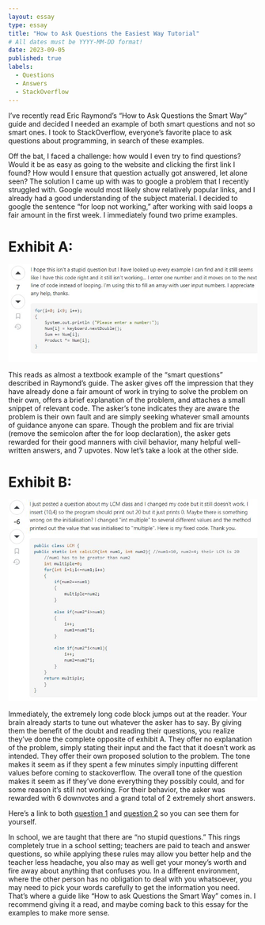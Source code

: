 ```yaml
---
layout: essay
type: essay
title: "How to Ask Questions the Easiest Way Tutorial"
# All dates must be YYYY-MM-DD format!
date: 2023-09-05
published: true
labels:
  - Questions
  - Answers
  - StackOverflow
---
```


I’ve recently read Eric Raymond’s “How to Ask Questions the Smart Way” guide and decided I needed an example of both smart questions and not so smart ones. I took to StackOverflow, everyone’s favorite place to ask questions about programming, in search of these examples.

Off the bat, I faced a challenge: how would I even try to find questions? Would it be as easy as going to the website and clicking the first link I found? How would I ensure that question actually got answered, let alone seen? The solution I came up with was to google a problem that I recently struggled with. Google would most likely show relatively popular links, and I already had a good understanding of the subject material. I decided to google the sentence “for loop not working,” after working with said loops a fair amount in the first week. I immediately found two prime examples.

# Exhibit A:

![The first example question.](../img/ExhibitA.JPG)

This reads as almost a textbook example of the “smart questions” described in Raymond’s guide. The asker gives off the impression that they have already done a fair amount of work in trying to solve the problem on their own, offers a brief explanation of the problem, and attaches a small snippet of relevant code. The asker’s tone indicates they are aware the problem is their own fault and are simply seeking whatever small amounts of guidance anyone can spare. Though the problem and fix are trivial (remove the semicolon after the for loop declaration), the asker gets rewarded for their good manners with civil behavior, many helpful well-written answers, and 7 upvotes. Now let’s take a look at the other side.  


# Exhibit B:

![The second example question.](../img/ExhibitB.JPG)

Immediately, the extremely long code block jumps out at the reader. Your brain already starts to tune out whatever the asker has to say. By giving them the benefit of the doubt and reading their questions, you realize they’ve done the complete opposite of exhibit A. They offer no explanation of the problem, simply stating their input and the fact that it doesn’t work as intended. They offer their own proposed solution to the problem. The tone makes it seem as if they spent a few minutes simply inputting different values before coming to stackoverflow. The overall tone of the question makes it seem as if they’ve done everything they possibly could, and for some reason it’s still not working. For their behavior, the asker was rewarded with 6 downvotes and a grand total of 2 extremely short answers.


Here’s a link to both [question 1](https://stackoverflow.com/questions/4574020/java-for-loop-not-working) and [question 2](https://stackoverflow.com/questions/20559670/for-loop-doesnt-work) so you can see them for yourself. 

In school, we are taught that there are “no stupid questions.” This rings completely true in a school setting; teachers are paid to teach and answer questions, so while applying these rules may allow you better help and the teacher less headache, you also may as well get your money’s worth and fire away about anything that confuses you. In a different environment, where the other person has no obligation to deal with you whatsoever, you may need to pick your words carefully to get the information you need. That’s where a guide like “How to ask Questions the Smart Way” comes in. I recommend giving it a read, and maybe coming back to this essay for the examples to make more sense. 



